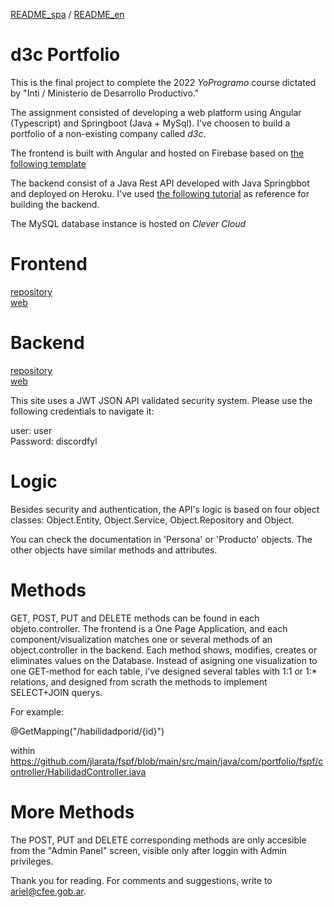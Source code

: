 
[README_spa](https://github.com/jlarata/portfolio/blob/main/README.md) / [README_en](https://github.com/jlarata/portfolio/blob/main/README_en.md)

# d3c Portfolio

This is the final project to complete the 2022 _YoProgramo_ course dictated by "Inti / Ministerio de Desarrollo Productivo."

The assignment consisted of developing a web platform using Angular (Typescript) and Springboot (Java + MySql).
I've choosen to build a portfolio of a non-existing company called _d3c_. 

The frontend is built with Angular and hosted on Firebase based on [the following template](https://www.youtube.com/watch?v=LOMm7W9R0Oo.)

The backend consist of a Java Rest API developed with Java Springbbot and deployed on Heroku. I've used [the following tutorial](https://inezpre5.wordpress.com/2019/04/15/jwt-con-spring-boot-mysql-y-angular-7-capitulo-1-presentacion-del-proyecto/) as reference for building the backend.

The MySQL database instance is hosted on 
_Clever Cloud_

# Frontend

[repository](https://github.com/jlarata/portfolio)
<br>
[web](https://portfolio-1dac6.web.app/)

# Backend

[repository](https://github.com/jlarata/fspf)
<br>
[web](http://fspf.herokuapp.com/)

This site uses a JWT JSON API validated security system. Please use the following credentials to navigate it:

user: user
<br>
Password: discordfyl

# Logic

Besides security and authentication, the API's logic is based on four object classes: Object.Entity, Object.Service, Object.Repository and Object.

You can check the documentation in 'Persona' or 'Producto' objects. The other objects have similar methods and attributes.

# Methods

GET, POST, PUT and DELETE methods can be found in each objeto.controller. The frontend is a One Page Application, and each component/visualization matches one or several methods of an object.controller in the backend. 
Each method shows, modifies, creates or eliminates values on the Database. Instead of asigning one visualization to one GET-method for each table, i've designed several tables with 1:1 or 1:* relations, and designed from scrath the methods to implement SELECT+JOIN querys. 

For example:

@GetMapping("/habilidadporid/{id}")

within https://github.com/jlarata/fspf/blob/main/src/main/java/com/portfolio/fspf/controller/HabilidadController.java

# More Methods

The POST, PUT and DELETE corresponding methods are only accesible from the "Admin Panel" screen, visible only after loggin with Admin privileges.

Thank you for reading. For comments and suggestions, write to ariel@cfee.gob.ar.

